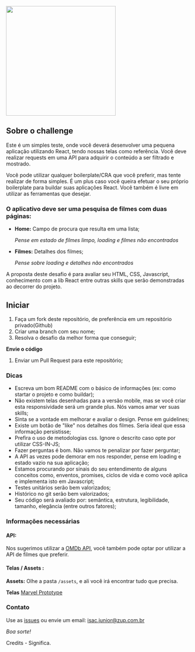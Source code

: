 <img src="https://i.imgur.com/OevnkFM.png" width="300">

## Sobre o challenge

Este é um simples teste, onde você deverá desenvolver uma pequena aplicação utilizando React, tendo nossas telas como referência. Você deve realizar requests em uma API para adquirir o conteúdo a ser filtrado e mostrado.

Você pode utilizar qualquer boilerplate/CRA que você preferir, mas tente realizar de forma simples. É um plus caso você queira efetuar o seu próprio boilerplate para buildar suas aplicações React. Você também é livre em utilizar as ferramentas que desejar.

### O aplicativo deve ser uma pesquisa de filmes com duas páginas:

* **Home:** Campo de procura que resulta em uma lista;

  _Pense em estado de filmes limpo, loading e filmes não encontrados_

* **Filmes:** Detalhes dos filmes;

  _Pense sobre loading e detalhes não encontrados_

A proposta deste desafio é para avaliar seu HTML, CSS, Javascript, conhecimento com a lib React entre outras skills que serão demonstradas ao decorrer do projeto.

## Iniciar

1. Faça um fork deste repositório, de preferência em um repositório privado(Github)
2.  Criar uma branch com seu nome;
3.  Resolva o desafio da melhor forma que conseguir;

**Envie o código**

1.  Enviar um Pull Request para este repositório;

### Dicas

* Escreva um bom README com o básico de informações (ex: como startar o projeto e como buildar);
* Não existem telas desenhadas para a versão mobile, mas se você criar esta responsividade será um grande plus. Nós vamos amar ver suas skills;
* Sinta se a vontade em melhorar e avaliar o design. Pense em guidelines;
* Existe um botão de "like" nos detalhes dos filmes. Seria ideal que essa informação persistisse;
* Prefira o uso de metodologias css. Ignore o descrito caso opte por utilizar CSS-IN-JS;
* Fazer perguntas é bom. Não vamos te penalizar por fazer perguntar;
* A API as vezes pode demorar em nos responder, pense em loading e estado vazio na sua aplicação;
* Estamos procurando por sinais do seu entendimento de alguns conceitos como, enventos, promises, ciclos de vida e como você aplica e implementa isto em Javascript;
* Testes unitários serão bem valorizados;
* Histórico no git serão bem valorizados;
* Seu código será avaliado por: semântica, estrutura, legibilidade, tamanho, elegância (entre outros fatores);

### Informações necessárias

#### API:

Nos sugerimos utilizar a [OMDb API](http://www.omdbapi.com/), você também pode optar por utilizar a API de filmes que preferir.

#### Telas / Assets :

**Assets:** Olhe a pasta `/assets`, e ali você irá encontrar tudo que precisa.

**Telas** [Marvel Prototype](https://marvelapp.com/3cj0i64/screen/52947277)  

### Contato

Use as [issues](https://github.com/isacjunior/frontend-challenger/issues) ou envie um email: isac.junior@zup.com.br

_Boa sorte!_

Credits - Significa.